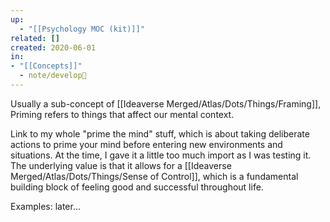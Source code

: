 ```yaml
---
up:
  - "[[Psychology MOC (kit)]]"
related: []
created: 2020-06-01
in:
- "[[Concepts]]"
  - note/develop🍃
---
```

Usually a sub-concept of [[Ideaverse Merged/Atlas/Dots/Things/Framing]], Priming refers to things that affect our mental context. 

Link to my whole "prime the mind" stuff, which is about taking deliberate actions to prime your mind before entering new environments and situations. At the time, I gave it a little too much import as I was testing it. The underlying value is that it allows for a [[Ideaverse Merged/Atlas/Dots/Things/Sense of Control]], which is a fundamental building block of feeling good and successful throughout life.

Examples: later...